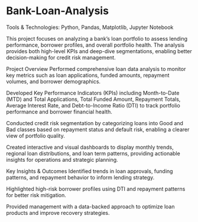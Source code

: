 # Bank-Loan-Analysis
Tools & Technologies: Python, Pandas, Matplotlib, Jupyter Notebook

This project focuses on analyzing a bank’s loan portfolio to assess lending performance, borrower profiles, and overall portfolio health. The analysis provides both high-level KPIs and deep-dive segmentations, enabling better decision-making for credit risk management.

Project Overview
Performed comprehensive loan data analysis to monitor key metrics such as loan applications, funded amounts, repayment volumes, and borrower demographics.

Developed Key Performance Indicators (KPIs) including Month-to-Date (MTD) and Total Applications, Total Funded Amount, Repayment Totals, Average Interest Rate, and Debt-to-Income Ratio (DTI) to track portfolio performance and borrower financial health.

Conducted credit risk segmentation by categorizing loans into Good and Bad classes based on repayment status and default risk, enabling a clearer view of portfolio quality.

Created interactive and visual dashboards to display monthly trends, regional loan distributions, and loan term patterns, providing actionable insights for operations and strategic planning.

Key Insights & Outcomes
Identified trends in loan approvals, funding patterns, and repayment behavior to inform lending strategy.

Highlighted high-risk borrower profiles using DTI and repayment patterns for better risk mitigation.

Provided management with a data-backed approach to optimize loan products and improve recovery strategies.

